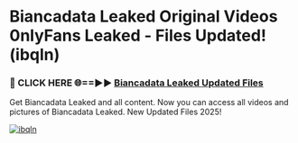# Biancadata Leaked Original Videos 0nlyFans Leaked - Files Updated! (ibqln)

<h3>🔴 CLICK HERE 🌐==►► <a href="https://tinyurl.com/2m67pmp6" rel="nofollow">Biancadata Leaked Updated Files</a></h3>

Get Biancadata Leaked and all content. Now you can access all videos and pictures of Biancadata Leaked. New Updated Files 2025!

[![ibqln](https://i.imgur.com/H4QAA4z.gif)](https://tinyurl.com/2m67pmp6)